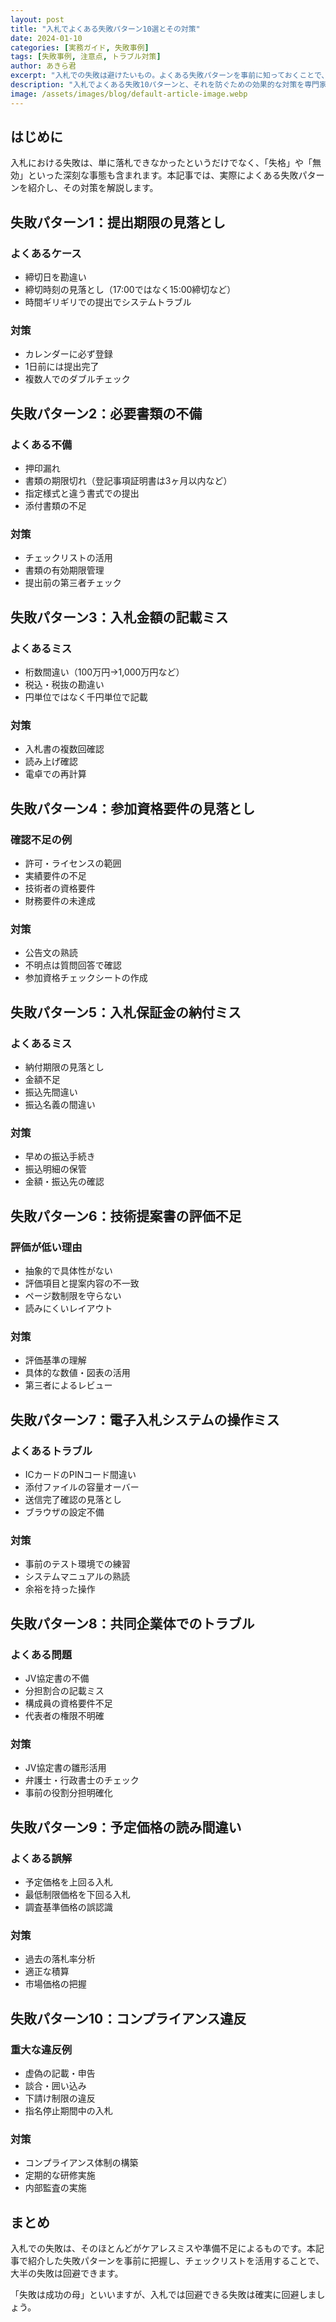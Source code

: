 ```yaml
---
layout: post
title: "入札でよくある失敗パターン10選とその対策"
date: 2024-01-10
categories: [実務ガイド, 失敗事例]
tags: [失敗事例, 注意点, トラブル対策]
author: あきら君
excerpt: "入札での失敗は避けたいもの。よくある失敗パターンを事前に知っておくことで、リスクを大幅に減らせます。"
description: "入札でよくある失敗10パターンと、それを防ぐための効果的な対策を専門家が徹底解説。書類不備、期限遅れ、資格要件の見落とし、価格設定ミス、技術提案書の質不足など、実際の失敗例から学ぶ予防策と成功のポイントを具体的に紹介します。"
image: /assets/images/blog/default-article-image.webp
---
```


## はじめに

入札における失敗は、単に落札できなかったというだけでなく、「失格」や「無効」といった深刻な事態も含まれます。本記事では、実際によくある失敗パターンを紹介し、その対策を解説します。

## 失敗パターン1：提出期限の見落とし

### よくあるケース
- 締切日を勘違い
- 締切時刻の見落とし（17:00ではなく15:00締切など）
- 時間ギリギリでの提出でシステムトラブル

### 対策
- カレンダーに必ず登録
- 1日前には提出完了
- 複数人でのダブルチェック

## 失敗パターン2：必要書類の不備

### よくある不備
- 押印漏れ
- 書類の期限切れ（登記事項証明書は3ヶ月以内など）
- 指定様式と違う書式での提出
- 添付書類の不足

### 対策
- チェックリストの活用
- 書類の有効期限管理
- 提出前の第三者チェック

## 失敗パターン3：入札金額の記載ミス

### よくあるミス
- 桁数間違い（100万円→1,000万円など）
- 税込・税抜の勘違い
- 円単位ではなく千円単位で記載

### 対策
- 入札書の複数回確認
- 読み上げ確認
- 電卓での再計算

## 失敗パターン4：参加資格要件の見落とし

### 確認不足の例
- 許可・ライセンスの範囲
- 実績要件の不足
- 技術者の資格要件
- 財務要件の未達成

### 対策
- 公告文の熟読
- 不明点は質問回答で確認
- 参加資格チェックシートの作成

## 失敗パターン5：入札保証金の納付ミス

### よくあるミス
- 納付期限の見落とし
- 金額不足
- 振込先間違い
- 振込名義の間違い

### 対策
- 早めの振込手続き
- 振込明細の保管
- 金額・振込先の確認

## 失敗パターン6：技術提案書の評価不足

### 評価が低い理由
- 抽象的で具体性がない
- 評価項目と提案内容の不一致
- ページ数制限を守らない
- 読みにくいレイアウト

### 対策
- 評価基準の理解
- 具体的な数値・図表の活用
- 第三者によるレビュー

## 失敗パターン7：電子入札システムの操作ミス

### よくあるトラブル
- ICカードのPINコード間違い
- 添付ファイルの容量オーバー
- 送信完了確認の見落とし
- ブラウザの設定不備

### 対策
- 事前のテスト環境での練習
- システムマニュアルの熟読
- 余裕を持った操作

## 失敗パターン8：共同企業体でのトラブル

### よくある問題
- JV協定書の不備
- 分担割合の記載ミス
- 構成員の資格要件不足
- 代表者の権限不明確

### 対策
- JV協定書の雛形活用
- 弁護士・行政書士のチェック
- 事前の役割分担明確化

## 失敗パターン9：予定価格の読み間違い

### よくある誤解
- 予定価格を上回る入札
- 最低制限価格を下回る入札
- 調査基準価格の誤認識

### 対策
- 過去の落札率分析
- 適正な積算
- 市場価格の把握

## 失敗パターン10：コンプライアンス違反

### 重大な違反例
- 虚偽の記載・申告
- 談合・囲い込み
- 下請け制限の違反
- 指名停止期間中の入札

### 対策
- コンプライアンス体制の構築
- 定期的な研修実施
- 内部監査の実施

## まとめ

入札での失敗は、そのほとんどがケアレスミスや準備不足によるものです。本記事で紹介した失敗パターンを事前に把握し、チェックリストを活用することで、大半の失敗は回避できます。

「失敗は成功の母」といいますが、入札では回避できる失敗は確実に回避しましょう。